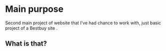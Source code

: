 # Main purpose
Second main project of website that I've had chance to work with, just basic project of a Bestbuy site .
## What is that?